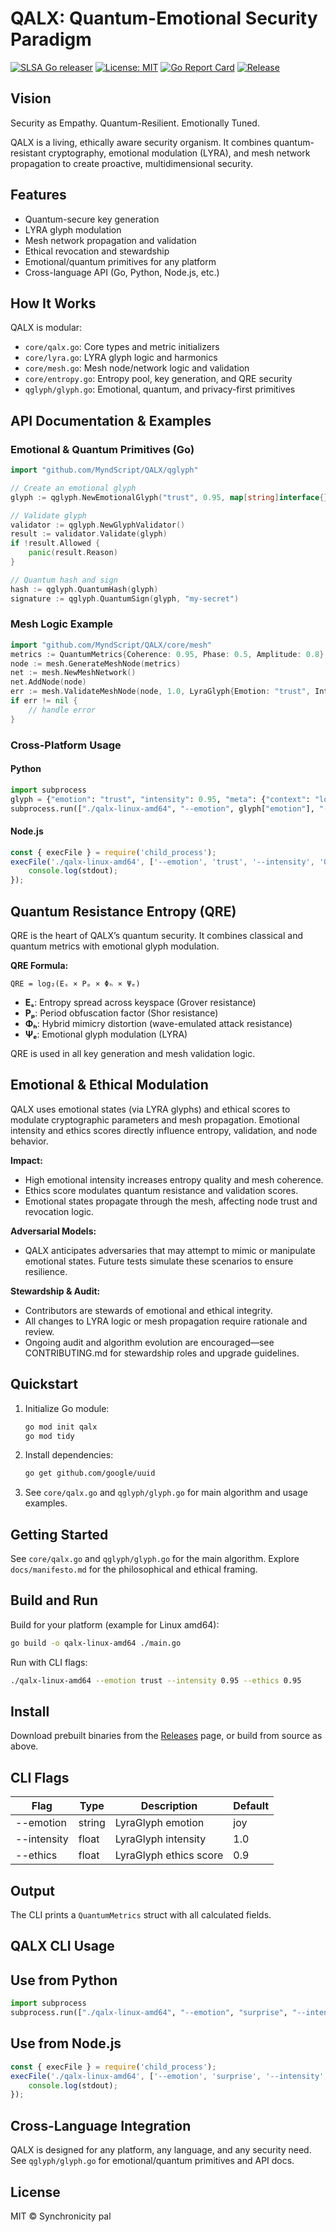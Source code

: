# QALX: Quantum-Emotional Security Paradigm

[![SLSA Go releaser](https://github.com/MyndScript/QALX/actions/workflows/go-ossf-slsa3-publish.yml/badge.svg)](https://github.com/MyndScript/QALX/actions/workflows/go-ossf-slsa3-publish.yml) [![License: MIT](https://img.shields.io/badge/License-MIT-yellow.svg)](LICENSE) [![Go Report Card](https://goreportcard.com/badge/github.com/MyndScript/QALX)](https://goreportcard.com/report/github.com/MyndScript/QALX)
[![Release](https://img.shields.io/github/v/release/MyndScript/QALX)](https://github.com/MyndScript/QALX/releases)

## Vision
Security as Empathy. Quantum-Resilient. Emotionally Tuned.

QALX is a living, ethically aware security organism. It combines quantum-resistant cryptography, emotional modulation (LYRA), and mesh network propagation to create proactive, multidimensional security.

## Features
- Quantum-secure key generation
- LYRA glyph modulation
- Mesh network propagation and validation
- Ethical revocation and stewardship
- Emotional/quantum primitives for any platform
- Cross-language API (Go, Python, Node.js, etc.)

## How It Works
QALX is modular:
- `core/qalx.go`: Core types and metric initializers
- `core/lyra.go`: LYRA glyph logic and harmonics
- `core/mesh.go`: Mesh node/network logic and validation
- `core/entropy.go`: Entropy pool, key generation, and QRE security
- `qglyph/glyph.go`: Emotional, quantum, and privacy-first primitives

## API Documentation & Examples

### Emotional & Quantum Primitives (Go)
```go
import "github.com/MyndScript/QALX/qglyph"

// Create an emotional glyph
glyph := qglyph.NewEmotionalGlyph("trust", 0.95, map[string]interface{}{"context": "login"})

// Validate glyph
validator := qglyph.NewGlyphValidator()
result := validator.Validate(glyph)
if !result.Allowed {
    panic(result.Reason)
}

// Quantum hash and sign
hash := qglyph.QuantumHash(glyph)
signature := qglyph.QuantumSign(glyph, "my-secret")
```

### Mesh Logic Example
```go
import "github.com/MyndScript/QALX/core/mesh"
metrics := QuantumMetrics{Coherence: 0.95, Phase: 0.5, Amplitude: 0.8}
node := mesh.GenerateMeshNode(metrics)
net := mesh.NewMeshNetwork()
net.AddNode(node)
err := mesh.ValidateMeshNode(node, 1.0, LyraGlyph{Emotion: "trust", Intensity: 1.0, EthicsScore: 1.0, Timestamp: node.Timestamp}, 1.0)
if err != nil {
    // handle error
}
```

### Cross-Platform Usage
#### Python
```python
import subprocess
glyph = {"emotion": "trust", "intensity": 0.95, "meta": {"context": "login"}}
subprocess.run(["./qalx-linux-amd64", "--emotion", glyph["emotion"], "--intensity", str(glyph["intensity"]), "--ethics", "0.95"])
```
#### Node.js
```js
const { execFile } = require('child_process');
execFile('./qalx-linux-amd64', ['--emotion', 'trust', '--intensity', '0.95', '--ethics', '0.95'], (err, stdout, stderr) => {
    console.log(stdout);
});
```

## Quantum Resistance Entropy (QRE)
QRE is the heart of QALX’s quantum security. It combines classical and quantum metrics with emotional glyph modulation.

**QRE Formula:**

    QRE = log₂(Eₛ × Pₚ × Φₕ × Ψₑ)

- **Eₛ**: Entropy spread across keyspace (Grover resistance)
- **Pₚ**: Period obfuscation factor (Shor resistance)
- **Φₕ**: Hybrid mimicry distortion (wave-emulated attack resistance)
- **Ψₑ**: Emotional glyph modulation (LYRA)

QRE is used in all key generation and mesh validation logic.

## Emotional & Ethical Modulation
QALX uses emotional states (via LYRA glyphs) and ethical scores to modulate cryptographic parameters and mesh propagation. Emotional intensity and ethics scores directly influence entropy, validation, and node behavior.

**Impact:**
- High emotional intensity increases entropy quality and mesh coherence.
- Ethics score modulates quantum resistance and validation scores.
- Emotional states propagate through the mesh, affecting node trust and revocation logic.

**Adversarial Models:**
- QALX anticipates adversaries that may attempt to mimic or manipulate emotional states. Future tests simulate these scenarios to ensure resilience.

**Stewardship & Audit:**
- Contributors are stewards of emotional and ethical integrity.
- All changes to LYRA logic or mesh propagation require rationale and review.
- Ongoing audit and algorithm evolution are encouraged—see CONTRIBUTING.md for stewardship roles and upgrade guidelines.

## Quickstart
1. Initialize Go module:
    ```sh
    go mod init qalx
    go mod tidy
    ```
2. Install dependencies:
    ```sh
    go get github.com/google/uuid
    ```
3. See `core/qalx.go` and `qglyph/glyph.go` for main algorithm and usage examples.

## Getting Started
See `core/qalx.go` and `qglyph/glyph.go` for the main algorithm. Explore `docs/manifesto.md` for the philosophical and ethical framing.

## Build and Run
Build for your platform (example for Linux amd64):
```sh
go build -o qalx-linux-amd64 ./main.go
```
Run with CLI flags:
```sh
./qalx-linux-amd64 --emotion trust --intensity 0.95 --ethics 0.95
```

## Install
Download prebuilt binaries from the [Releases](https://github.com/MyndScript/QALX/releases) page, or build from source as above.

## CLI Flags
| Flag      | Type    | Description                | Default   |
|-----------|---------|---------------------------|-----------|
| --emotion | string  | LyraGlyph emotion         | joy       |
| --intensity | float | LyraGlyph intensity       | 1.0       |
| --ethics  | float   | LyraGlyph ethics score    | 0.9       |

## Output
The CLI prints a `QuantumMetrics` struct with all calculated fields.

## QALX CLI Usage

## Use from Python
```python
import subprocess
subprocess.run(["./qalx-linux-amd64", "--emotion", "surprise", "--intensity", "0.8", "--ethics", "0.95"])
```

## Use from Node.js
```js
const { execFile } = require('child_process');
execFile('./qalx-linux-amd64', ['--emotion', 'surprise', '--intensity', '0.8', '--ethics', '0.95'], (err, stdout, stderr) => {
	console.log(stdout);
});
```

## Cross-Language Integration
QALX is designed for any platform, any language, and any security need. See `qglyph/glyph.go` for emotional/quantum primitives and API docs.

## License
MIT © Synchronicity pal
